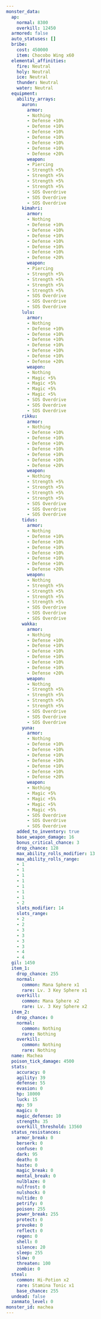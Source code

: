 ```yaml
---
monster_data:
  ap:
    normal: 8300
    overkill: 12450
  armored: false
  auto_statuses: []
  bribe:
    cost: 450000
    item: Chocobo Wing x60
  elemental_affinities:
    fire: Neutral
    holy: Neutral
    ice: Neutral
    thunder: Neutral
    water: Neutral
  equipment:
    ability_arrays:
      auron:
        armor:
        - Nothing
        - Defense +10%
        - Defense +10%
        - Defense +10%
        - Defense +10%
        - Defense +10%
        - Defense +10%
        - Defense +20%
        weapon:
        - Piercing
        - Strength +5%
        - Strength +5%
        - Strength +5%
        - Strength +5%
        - SOS Overdrive
        - SOS Overdrive
        - SOS Overdrive
      kimahri:
        armor:
        - Nothing
        - Defense +10%
        - Defense +10%
        - Defense +10%
        - Defense +10%
        - Defense +10%
        - Defense +10%
        - Defense +20%
        weapon:
        - Piercing
        - Strength +5%
        - Strength +5%
        - Strength +5%
        - Strength +5%
        - SOS Overdrive
        - SOS Overdrive
        - SOS Overdrive
      lulu:
        armor:
        - Nothing
        - Defense +10%
        - Defense +10%
        - Defense +10%
        - Defense +10%
        - Defense +10%
        - Defense +10%
        - Defense +20%
        weapon:
        - Nothing
        - Magic +5%
        - Magic +5%
        - Magic +5%
        - Magic +5%
        - SOS Overdrive
        - SOS Overdrive
        - SOS Overdrive
      rikku:
        armor:
        - Nothing
        - Defense +10%
        - Defense +10%
        - Defense +10%
        - Defense +10%
        - Defense +10%
        - Defense +10%
        - Defense +20%
        weapon:
        - Nothing
        - Strength +5%
        - Strength +5%
        - Strength +5%
        - Strength +5%
        - SOS Overdrive
        - SOS Overdrive
        - SOS Overdrive
      tidus:
        armor:
        - Nothing
        - Defense +10%
        - Defense +10%
        - Defense +10%
        - Defense +10%
        - Defense +10%
        - Defense +10%
        - Defense +20%
        weapon:
        - Nothing
        - Strength +5%
        - Strength +5%
        - Strength +5%
        - Strength +5%
        - SOS Overdrive
        - SOS Overdrive
        - SOS Overdrive
      wakka:
        armor:
        - Nothing
        - Defense +10%
        - Defense +10%
        - Defense +10%
        - Defense +10%
        - Defense +10%
        - Defense +10%
        - Defense +20%
        weapon:
        - Nothing
        - Strength +5%
        - Strength +5%
        - Strength +5%
        - Strength +5%
        - SOS Overdrive
        - SOS Overdrive
        - SOS Overdrive
      yuna:
        armor:
        - Nothing
        - Defense +10%
        - Defense +10%
        - Defense +10%
        - Defense +10%
        - Defense +10%
        - Defense +10%
        - Defense +20%
        weapon:
        - Nothing
        - Magic +5%
        - Magic +5%
        - Magic +5%
        - Magic +5%
        - SOS Overdrive
        - SOS Overdrive
        - SOS Overdrive
    added_to_inventory: true
    base_weapon_damage: 16
    bonus_critical_chance: 3
    drop_chance: 128
    max_ability_rolls_modifier: 13
    max_ability_rolls_range:
    - 1
    - 1
    - 1
    - 1
    - 1
    - 1
    - 1
    - 2
    slots_modifier: 14
    slots_range:
    - 2
    - 2
    - 3
    - 3
    - 3
    - 3
    - 4
    - 4
  gil: 1450
  item_1:
    drop_chance: 255
    normal:
      common: Mana Sphere x1
      rare: Lv. 3 Key Sphere x1
    overkill:
      common: Mana Sphere x2
      rare: Lv. 3 Key Sphere x2
  item_2:
    drop_chance: 0
    normal:
      common: Nothing
      rare: Nothing
    overkill:
      common: Nothing
      rare: Nothing
  name: Machea
  poison_tick_damage: 4500
  stats:
    accuracy: 0
    agility: 39
    defense: 55
    evasion: 0
    hp: 18000
    luck: 15
    mp: 59
    magic: 0
    magic_defense: 10
    strength: 35
    overkill_threshold: 13560
  status_resistances:
    armor_break: 0
    berserk: 0
    confuse: 0
    dark: 95
    death: 0
    haste: 0
    magic_break: 0
    mental_break: 0
    nulblaze: 0
    nulfrost: 0
    nulshock: 0
    nultide: 0
    petrify: 0
    poison: 255
    power_break: 255
    protect: 0
    provoke: 0
    reflect: 0
    regen: 0
    shell: 0
    silence: 20
    sleep: 255
    slow: 0
    threaten: 100
    zombie: 0
  steal:
    common: Hi-Potion x2
    rare: Stamina Tonic x1
    base_chance: 255
  undead: false
  zanmato_level: 0
monster_id: machea
---
```

